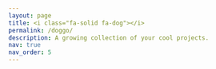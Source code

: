 ```yaml
---
layout: page
title: <i class="fa-solid fa-dog"></i>
permalink: /doggo/
description: A growing collection of your cool projects.
nav: true
nav_order: 5
---
```

